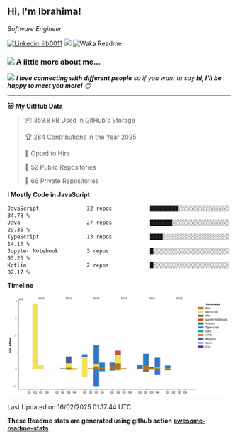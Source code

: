 <h2>Hi, I'm Ibrahima! </h2>
<p><em>Software Engineer 
</em></p>


[![Linkedin: iib0011](https://img.shields.io/badge/-iib0011-blue?style=flat-square&logo=Linkedin&logoColor=white&link=https://www.linkedin.com/in/iib0011/)](https://www.linkedin.com/in/iib0011/)
![](https://visitor-badge.glitch.me/badge?page_id=iib0011)
![Waka Readme](https://github.com/iib0011/iib0011/workflows/Waka%20Readme/badge.svg)


### <img src="https://media.giphy.com/media/VgCDAzcKvsR6OM0uWg/giphy.gif" width="50"> A little more about me...  


<img src="https://media.giphy.com/media/LnQjpWaON8nhr21vNW/giphy.gif" width="60"> <em><b>I love connecting with different people</b> so if you want to say <b>hi, I'll be happy to meet you more!</b> 😊</em>

---
<!--START_SECTION:waka-->
**🐱 My GitHub Data** 

> 📦 359.8 kB Used in GitHub's Storage 
 > 
> 🏆 284 Contributions in the Year 2025
 > 
> 💼 Opted to Hire
 > 
> 📜 52 Public Repositories 
 > 
> 🔑 66 Private Repositories 
 > 
**I Mostly Code in JavaScript** 

```text
JavaScript               32 repos            █████████░░░░░░░░░░░░░░░░   34.78 % 
Java                     27 repos            ███████░░░░░░░░░░░░░░░░░░   29.35 % 
TypeScript               13 repos            ████░░░░░░░░░░░░░░░░░░░░░   14.13 % 
Jupyter Notebook         3 repos             █░░░░░░░░░░░░░░░░░░░░░░░░   03.26 % 
Kotlin                   2 repos             █░░░░░░░░░░░░░░░░░░░░░░░░   02.17 % 
```



**Timeline**

![Lines of Code chart](https://raw.githubusercontent.com/iib0011/iib0011/master/assets/bar_graph.png)


 Last Updated on 16/02/2025 01:17:44 UTC
<!--END_SECTION:waka-->

**These Readme stats are generated using github action [awesome-readme-stats](https://github.com/iib0011/waka-readme-stats)**
